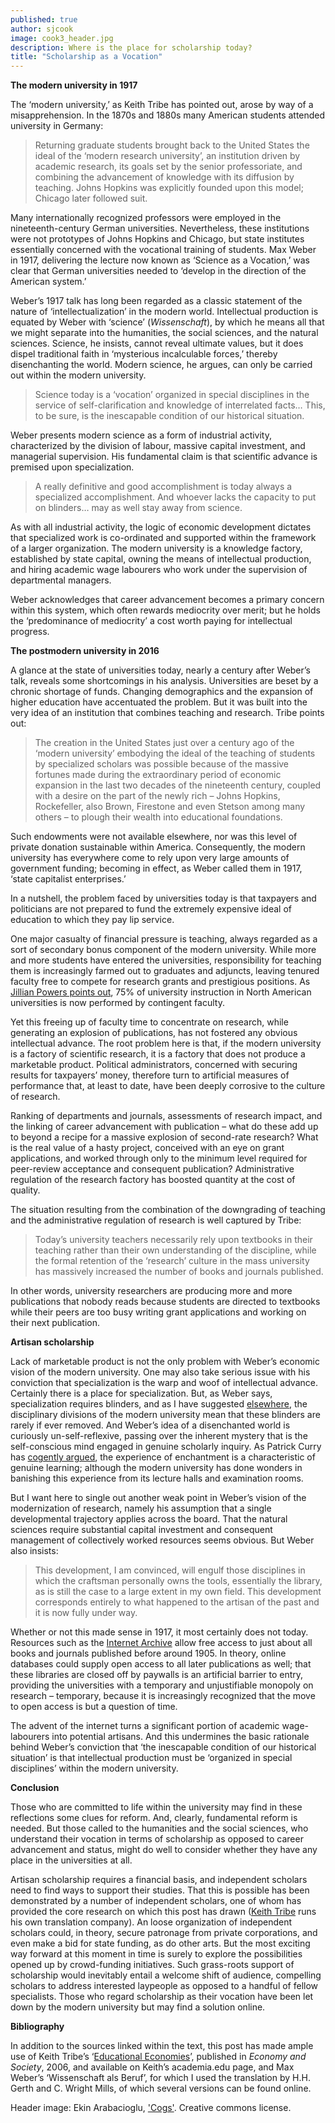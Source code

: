 ```yaml
---
published: true
author: sjcook
image: cook3_header.jpg
description: Where is the place for scholarship today?
title: "Scholarship as a Vocation"
---
```

**The modern university in 1917**  

The ‘modern university,’ as Keith Tribe has pointed out, arose by way of a misapprehension. In the 1870s and 1880s many American students attended university in Germany:  

>Returning graduate students brought back to the United States the ideal of the ‘modern research university’, an institution driven by academic research, its goals set by the senior professoriate, and combining the advancement of knowledge with its diffusion by teaching. Johns Hopkins was explicitly founded upon this model; Chicago later followed suit.

Many internationally recognized professors were employed in the nineteenth-century German universities. Nevertheless, these institutions were not prototypes of Johns Hopkins and Chicago, but state institutes essentially concerned with the vocational training of students. Max Weber in 1917, delivering the lecture now known as ‘Science as a Vocation,’ was clear that German universities needed to ‘develop in the direction of the American system.’

Weber’s 1917 talk has long been regarded as a classic statement of the nature of ‘intellectualization’ in the modern world. Intellectual production is equated by Weber with ‘science’ (*Wissenschaft*), by which he means all that we might separate into the humanities, the social sciences, and the natural sciences. Science, he insists, cannot reveal ultimate values, but it does dispel traditional faith in ‘mysterious incalculable forces,’ thereby disenchanting the world. Modern science, he argues, can only be carried out within the modern university.  

>Science today is a ‘vocation’ organized in special disciplines in the service of self-clarification and knowledge of interrelated facts… This, to be sure, is the inescapable condition of our historical situation.

Weber presents modern science as a form of industrial activity, characterized by the division of labour, massive capital investment, and managerial supervision. His fundamental claim is that scientific advance is premised upon specialization.

>A really definitive and good accomplishment is today always a specialized accomplishment. And whoever lacks the capacity to put on blinders… may as well stay away from science.

As with all industrial activity, the logic of economic development dictates that specialized work is co-ordinated and supported within the framework of a larger organization. The modern university is a knowledge factory, established by state capital, owning the means of intellectual production, and hiring academic wage labourers who work under the supervision of departmental managers.

Weber acknowledges that career advancement becomes a primary concern within this system, which often rewards mediocrity over merit; but he holds the ‘predominance of mediocrity’ a cost worth paying for intellectual progress.

**The postmodern university in 2016**  

A glance at the state of universities today, nearly a century after Weber’s talk, reveals some shortcomings in his analysis. Universities are beset by a chronic shortage of funds. Changing demographics and the expansion of higher education have accentuated the problem. But it was built into the very idea of an institution that combines teaching and research. Tribe points out:

>The creation in the United States just over a century ago of the ‘modern university’ embodying the ideal of the teaching of students by specialized scholars was possible because of the massive fortunes made during the extraordinary period of economic expansion in the last two decades of the nineteenth century, coupled with a desire on the part of the newly rich – Johns Hopkins, Rockefeller, also Brown, Firestone and even Stetson among many others – to plough their wealth into educational foundations.

Such endowments were not available elsewhere, nor was this level of private donation sustainable within America. Consequently, the modern university has everywhere come to rely upon very large amounts of government funding; becoming in effect, as Weber called them in 1917, ‘state capitalist enterprises.’ 

In a nutshell, the problem faced by universities today is that taxpayers and politicians are not prepared to fund the extremely expensive ideal of education to which they pay lip service.

One major casualty of financial pressure is teaching, always regarded as a sort of secondary bonus component of the modern university. While more and more students have entered the universities, responsibility for teaching them is increasingly farmed out to graduates and adjuncts, leaving tenured faculty free to compete for research grants and prestigious positions. As [Jillian Powers points out](http://roundedglobe.github.io/consciously-uncoupling-from-academia/), 75% of university instruction in North American universities is now performed by contingent faculty.

Yet this freeing up of faculty time to concentrate on research, while generating an explosion of publications, has not fostered any obvious intellectual advance. The root problem here is that, if the modern university is a factory of scientific research, it is a factory that does not produce a marketable product. Political administrators, concerned with securing results for taxpayers’ money, therefore turn to artificial measures of performance that, at least to date, have been deeply corrosive to the culture of research.

Ranking of departments and journals, assessments of research impact, and the linking of career advancement with publication – what do these add up to beyond a recipe for a massive explosion of second-rate research? What is the real value of a hasty project, conceived with an eye on grant applications, and worked through only to the minimum level required for peer-review acceptance and consequent publication? Administrative regulation of the research factory has boosted quantity at the cost of quality.

The situation resulting from the combination of the downgrading of teaching and the administrative regulation of research is well captured by Tribe:

>Today’s university teachers necessarily rely upon textbooks in their teaching rather than their own understanding of the discipline, while the formal retention of the ‘research’ culture in the mass university has massively increased the number of books and journals published. 

In other words, university researchers are producing more and more publications that nobody reads because students are directed to textbooks while their peers are too busy writing grant applications and working on their next publication.


**Artisan scholarship**  

Lack of marketable product is not the only problem with Weber’s economic vision of the modern university. One may also take serious issue with his conviction that specialization is the warp and woof of intellectual advance. Certainly there is a place for specialization. But, as Weber says, specialization requires blinders, and as I have suggested [elsewhere](http://roundedglobe.github.io/reflections-on-the-modern-university/), the disciplinary divisions of the modern university mean that these blinders are rarely if ever removed. And Weber’s idea of a disenchanted world is curiously un-self-reflexive, passing over the inherent mystery that is the self-conscious mind engaged in genuine scholarly inquiry. As Patrick Curry has [cogently argued](http://roundedglobe.github.io/the-enchantment-of-learning/), the experience of enchantment is a characteristic of genuine learning; although the modern university has done wonders in banishing this experience from its lecture halls and examination rooms.

But I want here to single out another weak point in Weber’s vision of the modernization of research, namely his assumption that a single developmental trajectory applies across the board. That the natural sciences require substantial capital investment and consequent management of collectively worked resources seems obvious. But Weber also insists:

>This development, I am convinced, will engulf those disciplines in which the craftsman personally owns the tools, essentially the library, as is still the case to a large extent in my own field. This development corresponds entirely to what happened to the artisan of the past and it is now fully under way.

Whether or not this made sense in 1917, it most certainly does not today. Resources such as the [Internet Archive](https://archive.org/details/texts) allow free access to just about all books and journals published before around 1905. In theory, online databases could supply open access to all later publications as well; that these libraries are closed off by paywalls is an artificial barrier to entry, providing the universities with a temporary and unjustifiable monopoly on research – temporary, because it is increasingly recognized that the move to open access is but a question of time.

The advent of the internet turns a significant portion of academic wage-labourers into potential artisans. And this undermines the basic rationale behind Weber’s conviction that ‘the inescapable condition of our historical situation’ is that intellectual production must be ‘organized in special disciplines’ within the modern university.

**Conclusion**  

Those who are committed to life within the university may find in these reflections some clues for reform. And, clearly, fundamental reform is needed. But those called to the humanities and the social sciences, who understand their vocation in terms of scholarship as opposed to career advancement and status, might do well to consider whether they have any place in the universities at all.

Artisan scholarship requires a financial basis, and independent scholars need to find ways to support their studies. That this is possible has been demonstrated by a number of independent scholars, one of whom has provided the core research on which this post has drawn ([Keith Tribe](http://keithtribe.co.uk/translation/) runs his own translation company). An loose organization of independent scholars could, in theory, secure patronage from private corporations, and even make a bid for state funding, as do other arts. But the most exciting way forward at this moment in time is surely to explore the possibilities opened up by crowd-funding initiatives. Such grass-roots support of scholarship would inevitably entail a welcome shift of audience, compelling scholars to address interested laypeople as opposed to a handful of fellow specialists. Those who regard scholarship as their vocation have been let down by the modern university but may find a solution online.

**Bibliography**  

In addition to the sources linked within the text, this post has made ample use of Keith Tribe’s ‘[Educational Economies]( https://www.academia.edu/7288614/Educational_Economies)’, published in *Economy and Society*, 2006, and available on Keith’s academia.edu page, and Max Weber’s ‘Wissenschaft als Beruf’, for which I used the translation by H.H. Gerth and C. Wright Mills, of which several versions can be found online.


Header image: Ekin Arabacioglu, ['Cogs'](https://www.flickr.com/photos/ekinarabaci/3477405030/). Creative commons license.